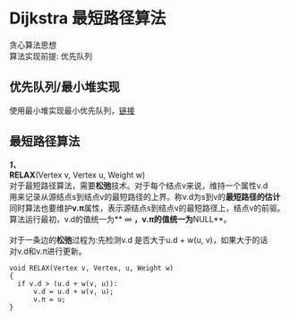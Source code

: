 # Dijkstra 最短路径算法
  
  贪心算法思想<br>
  算法实现前提:	优先队列

## 优先队列/最小堆实现

  使用最小堆实现最小优先队列，[链接](../sort/heap/README.md)

## 最短路径算法

  ***1、***<br>
  **RELAX**(Vertex v, Vertex u, Weight w)<br>
  对于最短路径算法，需要**松弛**技术。对于每个结点v来说，维持一个属性v.d<br>
  用来记录从源结点s到结点v的最短路径的上界。称v.d为s到v的**最短路径的估计**<br>
  同时算法也要维护**v.π**属性，表示源结点s到结点v的最短路径上，结点v的前驱。<br>
  算法运行最初，v.d的值统一为** ∞ **，v.π的值统一为**NULL**。<br>
  <br>
  对于一条边的**松弛**过程为:先检测v.d 是否大于u.d + w(u, v)，如果大于的话<br>
  对v.d和v.π进行更新。<br>

  ```c, no_run
  void RELAX(Vertex v, Vertex, u, Weight w)
  {
  	if v.d > (u.d + w(v, u)):
		v.d = u.d + w(v, u);
		v.π = u;
  }
  ```



